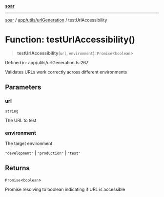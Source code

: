 [**soar**](../../../../README.md)

***

[soar](../../../../modules.md) / [app/utils/urlGeneration](../README.md) / testUrlAccessibility

# Function: testUrlAccessibility()

> **testUrlAccessibility**(`url`, `environment`): `Promise`\<`boolean`\>

Defined in: app/utils/urlGeneration.ts:267

Validates URLs work correctly across different environments

## Parameters

### url

`string`

The URL to test

### environment

The target environment

`"development"` | `"production"` | `"test"`

## Returns

`Promise`\<`boolean`\>

Promise resolving to boolean indicating if URL is accessible

